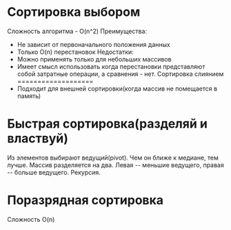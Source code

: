 Сортировка выбором
==================
Сложность алгоритма - O(n^2)
Преимущества:
* Не зависит от первоначального положения данных
* Только O(n) перестановок
Недостатки:
* Можно применять только для небольших массивов
* Имеет смысл использовать когда перестановки представляют собой затратные операции, а сравнения - нет.
Сортировка слиянием
===================
* Подходит для внешней сортировки(когда массив не помещается в память)

Быстрая сортировка(разделяй и властвуй)
=======================================
Из элементов выбирают ведущий(pivot).
Чем он ближе к медиане, тем лучше. Массив разделяется на два. Левая -- меньшие ведущего, правая -- больше ведущего. Рекурсия.

Поразрядная сортировка
======================
Сложность O(n)
